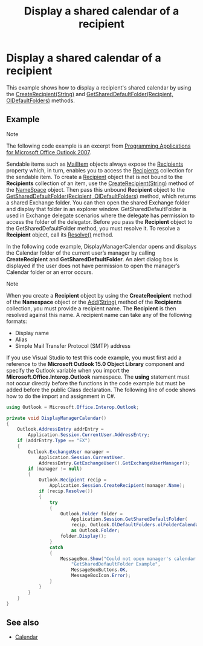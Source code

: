 ﻿---
title: Display a shared calendar of a recipient
TOCTitle: Display a shared calendar of a recipient
ms:assetid: 3dcfec17-c836-4bd0-a177-33c911a94b1f
ms:mtpsurl: https://msdn.microsoft.com/en-us/library/Ff184606(v=office.15)
ms:contentKeyID: 55119825
ms.date: 07/24/2014
mtps_version: v=office.15
---

# Display a shared calendar of a recipient

This example shows how to display a recipient's shared calendar by using the [CreateRecipient(String)](https://msdn.microsoft.com/en-us/library/bb609962\(v=office.15\)) and [GetSharedDefaultFolder(Recipient, OlDefaultFolders)](https://msdn.microsoft.com/en-us/library/bb644850\(v=office.15\)) methods.

## Example

> [!NOTE] 
> The following code example is an excerpt from [Programming Applications for Microsoft Office Outlook 2007](https://www.amazon.com/gp/product/0735622493?ie=UTF8&tag=msmsdn-20&linkCode=as2&camp=1789&creative=9325&creativeASIN=0735622493).

Sendable items such as [MailItem](https://msdn.microsoft.com/en-us/library/bb643865\(v=office.15\)) objects always expose the [Recipients](https://msdn.microsoft.com/en-us/library/bb646686\(v=office.15\)) property which, in turn, enables you to access the [Recipients](https://msdn.microsoft.com/en-us/library/bb646361\(v=office.15\)) collection for the sendable item. To create a [Recipient](https://msdn.microsoft.com/en-us/library/bb624370\(v=office.15\)) object that is not bound to the **Recipients** collection of an item, use the [CreateRecipient(String)](https://msdn.microsoft.com/en-us/library/bb609962\(v=office.15\)) method of the [NameSpace](https://msdn.microsoft.com/en-us/library/bb645857\(v=office.15\)) object. Then pass this unbound **Recipient** object to the [GetSharedDefaultFolder(Recipient, OlDefaultFolders)](https://msdn.microsoft.com/en-us/library/bb644850\(v=office.15\)) method, which returns a shared Exchange folder. You can then open the shared Exchange folder and display that folder in an explorer window. GetSharedDefaultFolder is used in Exchange delegate scenarios where the delegate has permission to access the folder of the delegator. Before you pass the **Recipient** object to the GetSharedDefaultFolder method, you must resolve it. To resolve a **Recipient** object, call its [Resolve()](https://msdn.microsoft.com/en-us/library/bb624165\(v=office.15\)) method.

In the following code example, DisplayManagerCalendar opens and displays the Calendar folder of the current user’s manager by calling **CreateRecipient** and **GetSharedDefaultFolder**. An alert dialog box is displayed if the user does not have permission to open the manager’s Calendar folder or an error occurs.


> [!NOTE]
> When you create a **Recipient** object by using the **CreateRecipient** method of the **Namespace** object or the [Add(String)](https://msdn.microsoft.com/en-us/library/bb612668(v=office.15)) method of the **Recipients** collection, you must provide a recipient name. The **Recipient** is then resolved against this name. A recipient name can take any of the following formats:
> - Display name
> - Alias
> - Simple Mail Transfer Protocol (SMTP) address

If you use Visual Studio to test this code example, you must first add a reference to the **Microsoft Outlook 15.0 Object Library** component and specify the Outlook variable when you import the **Microsoft.Office.Interop.Outlook** namespace. The **using** statement must not occur directly before the functions in the code example but must be added before the public Class declaration. The following line of code shows how to do the import and assignment in C\#.

```csharp
using Outlook = Microsoft.Office.Interop.Outlook;
```

```csharp
private void DisplayManagerCalendar()
{
    Outlook.AddressEntry addrEntry =
        Application.Session.CurrentUser.AddressEntry;
    if (addrEntry.Type == "EX")
    {
        Outlook.ExchangeUser manager =
            Application.Session.CurrentUser.
            AddressEntry.GetExchangeUser().GetExchangeUserManager();
        if (manager != null)
        {
            Outlook.Recipient recip =
                Application.Session.CreateRecipient(manager.Name);
            if (recip.Resolve())
            {
                try
                {
                    Outlook.Folder folder =
                        Application.Session.GetSharedDefaultFolder(
                        recip, Outlook.OlDefaultFolders.olFolderCalendar)
                        as Outlook.Folder;
                    folder.Display();
                }
                catch
                {
                    MessageBox.Show("Could not open manager's calendar.",
                        "GetSharedDefaultFolder Example",
                        MessageBoxButtons.OK,
                        MessageBoxIcon.Error);
                }
            }
        }
    }
}
```

## See also

- [Calendar](calendar.md)

